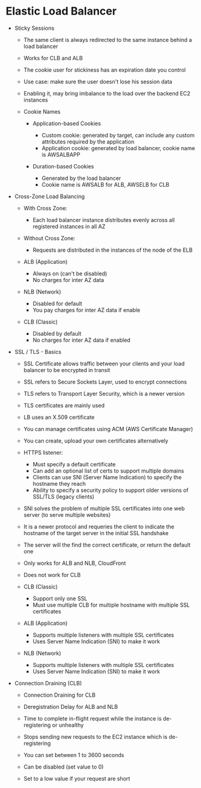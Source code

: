 # Elastic Load Balancer

- Sticky Sessions
	- The same client is always redirected to the same instance behind a load balancer
	- Works for CLB and ALB
	- The cookie user for stickiness has an expiration date you control
	- Use case: make sure the user doesn't lose his session data
	- Enabling it, may bring imbalance to the load over the backend EC2 instances

	- Cookie Names 
		- Application-based Cookies
			- Custom cookie: generated by target, can include any custom attributes required by the application
			- Application cookie: generated by load balancer, cookie name is AWSALBAPP

		- Duration-based Cookies
			- Generated by the load balancer
			- Cookie name is AWSALB for ALB, AWSELB for CLB 

- Cross-Zone Load Balancing
	- With Cross Zone:
		- Each load balancer instance distributes evenly across all registered instances in all AZ

	- Without Cross Zone: 
		- Requests are distributed in the instances of the node of the ELB

	- ALB (Application)
		- Always on (can't be disabled)
		- No charges for inter AZ data

	- NLB (Network)
		- Disabled for default
		- You pay charges for inter AZ data if enable

	- CLB (Classic)
		- Disabled by default 
		- No charges for inter AZ data if enabled

- SSL / TLS - Basics
	- SSL Certificate allows traffic between your clients and your load balancer to be encrypted in transit

	- SSL refers to Secure Sockets Layer, used to encrypt connections
	- TLS refers to Transport Layer Security, which is a newer version
	- TLS certificates are mainly used

	- LB uses an X.509 certificate
	- You can manage certificates using ACM (AWS Certificate Manager)
	- You can create, upload your own certificates alternatively
	- HTTPS listener: 
		- Must specify a default certificate
		- Can add an optional list of certs to support multiple domains
		- Clients can use SNI (Server Name Indication) to specify the hostname they reach
		- Ability to specify a security policy to support older versions of SSL/TLS (legacy clients)

	- SNI solves the problem of multiple SSL certificates into one web server (to serve multiple websites)
	- It is a newer protocol and requeries the client to indicate the hostname of the target server in the initial SSL handshake
	- The server will the find the correct certificate, or return the default one

	- Only works for ALB and NLB, CloudFront
	- Does not work for CLB

	- CLB (Classic)
		- Support only one SSL
		- Must use multiple CLB for multiple hostname with multiple SSL certificates

	- ALB (Application)
		- Supports multiple listeners with multiple SSL certificates
		- Uses Server Name Indication (SNI) to make it work

	- NLB (Network)
		- Supports multiple listeners with multiple SSL certificates
		- Uses Server Name Indication (SNI) to make it work

- Connection Draining (CLB)
	- Connection Draining for CLB
	- Deregistration Delay for ALB and NLB

	- Time to complete in-flight request while the instance is de-registering or unhealthy
	- Stops sending new requests to the EC2 instance which is de-registering
	- You can set between 1 to 3600 seconds
	- Can be disabled (set value to 0)
	- Set to a low value if your request are short

